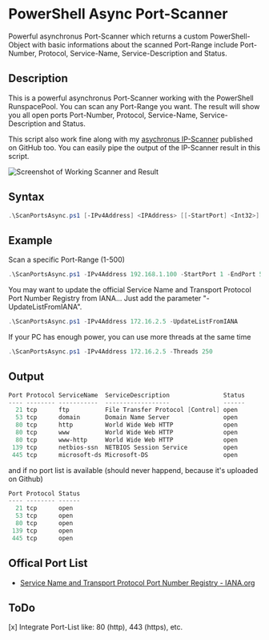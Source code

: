# PowerShell Async Port-Scanner

Powerful asynchronus Port-Scanner which returns a custom PowerShell-Object with basic informations about the scanned Port-Range include Port-Number, Protocol, Service-Name, Service-Description and Status.

## Description

This is a powerful asynchronus Port-Scanner working with the PowerShell RunspacePool. You can scan any Port-Range you want. The result will show you all open ports Port-Number, Protocol, Service-Name, Service-Description and Status.
    
This script also work fine along with my [asychronus IP-Scanner](https://github.com/BornToBeRoot/PowerShell_Async-IPScanner) published on GitHub too. You can easily pipe the output of the IP-Scanner result in this script.

![Screenshot of Working Scanner and Result](https://github.com/BornToBeRoot/PowerShell_Async-PortScanner/blob/master/Images/Working_and_Result.png?raw=true)

## Syntax

```powershell
.\ScanPortsAsync.ps1 [-IPv4Address] <IPAddress> [[-StartPort] <Int32>] [[-EndPort] <Int32>] [[-Threads] <Int32>] [[-UpdateListFromIANA]] [<CommonParameters>]
```

## Example

Scan a specific Port-Range (1-500)

```powershell
.\ScanPortsAsync.ps1 -IPv4Address 192.168.1.100 -StartPort 1 -EndPort 500 | Format-Table
``` 

You may want to update the official Service Name and Transport Protocol Port Number Registry from IANA... Just add the parameter "-UpdateListFromIANA".

```powershell
.\ScanPortsAsync.ps1 -IPv4Address 172.16.2.5 -UpdateListFromIANA
``` 
If your PC has enough power, you can use more threads at the same time

```powershell
.\ScanPortsAsync.ps1 -IPv4Address 172.16.2.5 -Threads 250
``` 

## Output 

```powershell
Port Protocol ServiceName  ServiceDescription               Status
---- -------- -----------  ------------------               ------
  21 tcp      ftp          File Transfer Protocol [Control] open
  53 tcp      domain       Domain Name Server               open
  80 tcp      http         World Wide Web HTTP              open
  80 tcp      www          World Wide Web HTTP              open
  80 tcp      www-http     World Wide Web HTTP              open
 139 tcp      netbios-ssn  NETBIOS Session Service          open
 445 tcp      microsoft-ds Microsoft-DS                     open
``` 

and if no port list is available (should never happend, because it's uploaded on Github)

```powershell
Port Protocol Status
---- -------- ------
  21 tcp      open
  53 tcp      open
  80 tcp      open
 139 tcp      open
 445 tcp      open
```

## Offical Port List

* [Service Name and Transport Protocol Port Number Registry - IANA.org](https://www.iana.org/assignments/service-names-port-numbers/service-names-port-numbers.xml)

## ToDo
[x] Integrate Port-List like: 80 (http), 443 (https), etc.
